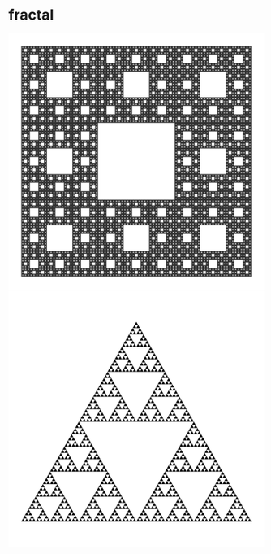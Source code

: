 # fractal
![Ковер Серпинского](https://github.com/alexelyukov/fractal/blob/master/carpetSierpinski.png)
![Салфетка Серпинского](https://github.com/alexelyukov/fractal/blob/master/napkinSierpinski.png)
